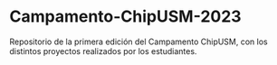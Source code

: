 # Campamento-ChipUSM-2023
Repositorio de la primera edición del Campamento ChipUSM, con los distintos proyectos realizados por los estudiantes.

